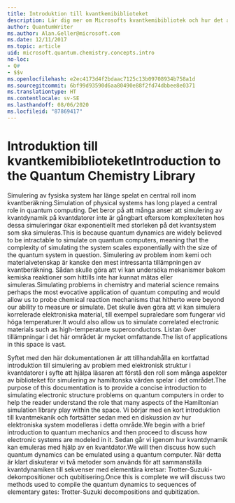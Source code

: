 ```yaml
---
title: Introduktion till kvantkemibiblioteket
description: Lär dig mer om Microsofts kvantkemibibliotek och hur det används för att simulera elektroniska strukturproblem på kvantdatorer.
author: QuantumWriter
ms.author: Alan.Geller@microsoft.com
ms.date: 12/11/2017
ms.topic: article
uid: microsoft.quantum.chemistry.concepts.intro
no-loc:
- Q#
- $$v
ms.openlocfilehash: e2ec4173d4f2bdaac7125c13b09708934b758a1d
ms.sourcegitcommit: 6bf99d93590d6aa80490e88f2fd74dbbee8e0371
ms.translationtype: HT
ms.contentlocale: sv-SE
ms.lasthandoff: 08/06/2020
ms.locfileid: "87869417"
---
```

# <a name="introduction-to-the-quantum-chemistry-library"></a><span data-ttu-id="8b60e-103">Introduktion till kvantkemibiblioteket</span><span class="sxs-lookup"><span data-stu-id="8b60e-103">Introduction to the Quantum Chemistry Library</span></span>

<span data-ttu-id="8b60e-104">Simulering av fysiska system har länge spelat en central roll inom kvantberäkning.</span><span class="sxs-lookup"><span data-stu-id="8b60e-104">Simulation of physical systems has long played a central role in quantum computing.</span></span>  <span data-ttu-id="8b60e-105">Det beror på att många anser att simulering av kvantdynamik på kvantdatorer inte är gångbart eftersom komplexiteten hos dessa simuleringar ökar exponentiellt med storleken på det kvantsystem som ska simuleras.</span><span class="sxs-lookup"><span data-stu-id="8b60e-105">This is because quantum dynamics are widely believed to be intractable to simulate on quantum computers, meaning that the complexity of simulating the system scales exponentially with the size of the quantum system in question.</span></span>  <span data-ttu-id="8b60e-106">Simulering av problem inom kemi och materialvetenskap är kanske den mest intressanta tillämpningen av kvantberäkning. Sådan skulle göra att vi kan undersöka mekanismer bakom kemiska reaktioner som hittills inte har kunnat mätas eller simuleras.</span><span class="sxs-lookup"><span data-stu-id="8b60e-106">Simulating problems in chemistry and material science remains perhaps the most evocative application of quantum computing and would allow us to probe chemical reaction mechanisms that hitherto were beyond our ability to measure or simulate.</span></span>  <span data-ttu-id="8b60e-107">Det skulle även göra att vi kan simulera korrelerade elektroniska material, till exempel supraledare som fungerar vid höga temperaturer.</span><span class="sxs-lookup"><span data-stu-id="8b60e-107">It would also allow us to simulate correlated electronic materials such as high-temperature superconductors.</span></span> <span data-ttu-id="8b60e-108">Listan över tillämpningar i det här området är mycket omfattande.</span><span class="sxs-lookup"><span data-stu-id="8b60e-108">The list of applications in this space is vast.</span></span>

<span data-ttu-id="8b60e-109">Syftet med den här dokumentationen är att tillhandahålla en kortfattad introduktion till simulering av problem med elektronisk struktur i kvantdatorer i syfte att hjälpa läsaren att förstå den roll som många aspekter av biblioteket för simulering av hamiltonska värden spelar i det området.</span><span class="sxs-lookup"><span data-stu-id="8b60e-109">The purpose of this documentation is to provide a concise introduction to simulating electronic structure problems on quantum computers in order to help the reader understand the role that many aspects of the Hamiltonian simulation library play within the space.</span></span>  <span data-ttu-id="8b60e-110">Vi börjar med en kort introduktion till kvantmekanik och fortsätter sedan med en diskussion av hur elektroniska system modelleras i detta område.</span><span class="sxs-lookup"><span data-stu-id="8b60e-110">We begin with a brief introduction to quantum mechanics and then proceed to discuss how electronic systems are modeled in it.</span></span>  <span data-ttu-id="8b60e-111">Sedan går vi igenom hur kvantdynamik kan emuleras med hjälp av en kvantdator.</span><span class="sxs-lookup"><span data-stu-id="8b60e-111">We will then discuss how such quantum dynamics can be emulated using a quantum computer.</span></span>  <span data-ttu-id="8b60e-112">När detta är klart diskuterar vi två metoder som används för att sammanställa kvantdynamiken till sekvenser med elementära kretsar: Trotter-Suzuki-dekompositioner och qubitisering.</span><span class="sxs-lookup"><span data-stu-id="8b60e-112">Once this is complete we will discuss two methods used to compile the quantum dynamics to sequences of elementary gates: Trotter-Suzuki decompositions and qubitization.</span></span>
